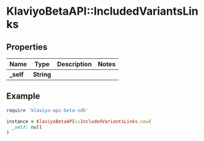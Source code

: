 # KlaviyoBetaAPI::IncludedVariantsLinks

## Properties

| Name | Type | Description | Notes |
| ---- | ---- | ----------- | ----- |
| **_self** | **String** |  |  |

## Example

```ruby
require 'klaviyo-api-beta-sdk'

instance = KlaviyoBetaAPI::IncludedVariantsLinks.new(
  _self: null
)
```


